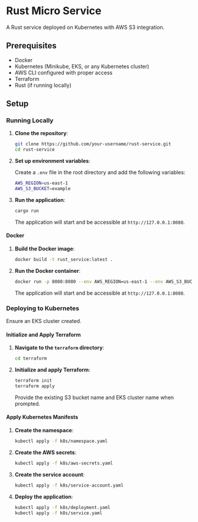 # Rust Micro Service

A Rust service deployed on Kubernetes with AWS S3 integration.

## Prerequisites

- Docker
- Kubernetes (Minikube, EKS, or any Kubernetes cluster)
- AWS CLI configured with proper access
- Terraform
- Rust (if running locally)

## Setup

### Running Locally

1. **Clone the repository**:

    ```sh
    git clone https://github.com/your-username/rust-service.git
    cd rust-service
    ```

2. **Set up environment variables**:

    Create a `.env` file in the root directory and add the following variables:

    ```sh
    AWS_REGION=us-east-1
    AWS_S3_BUCKET=example
    ```

3. **Run the application**:

    ```sh
    cargo run
    ```

    The application will start and be accessible at `http://127.0.0.1:8080`.

#### Docker 

1. **Build the Docker image**:

    ```sh
    docker build -t rust_service:latest .
    ```

2. **Run the Docker container**:

    ```sh
    docker run -p 8080:8080 --env AWS_REGION=us-east-1 --env AWS_S3_BUCKET=example rust_service:latest
    ```

    The application will start and be accessible at `http://127.0.0.1:8080`.

### Deploying to Kubernetes


Ensure an EKS cluster created. 


#### Initialize and Apply Terraform

1. **Navigate to the `terraform` directory**:

    ```sh
    cd terraform
    ```

2. **Initialize and apply Terraform**:

    ```sh
    terraform init
    terraform apply
    ```

    Provide the existing S3 bucket name and EKS cluster name when prompted.

#### Apply Kubernetes Manifests

1. **Create the namespace**:

    ```sh
    kubectl apply -f k8s/namespace.yaml
    ```

2. **Create the AWS secrets**:

    ```sh
    kubectl apply -f k8s/aws-secrets.yaml
    ```

3. **Create the service account**:

    ```sh
    kubectl apply -f k8s/service-account.yaml
    ```

4. **Deploy the application**:

    ```sh
    kubectl apply -f k8s/deployment.yaml
    kubectl apply -f k8s/service.yaml
    ```

